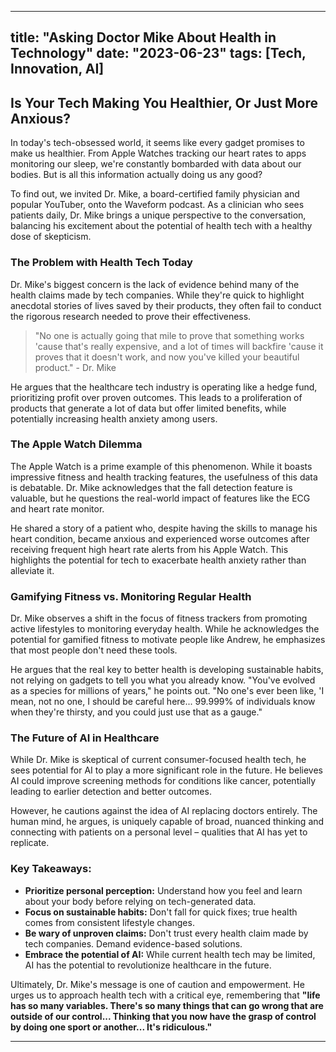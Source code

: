 
---
title: "Asking Doctor Mike About Health in Technology"
date: "2023-06-23"
tags: [Tech, Innovation, AI]
---

## Is Your Tech Making You Healthier, Or Just More Anxious?

In today's tech-obsessed world, it seems like every gadget promises to make us healthier. From Apple Watches tracking our heart rates to apps monitoring our sleep, we're constantly bombarded with data about our bodies. But is all this information actually doing us any good?

To find out, we invited Dr. Mike, a board-certified family physician and popular YouTuber, onto the Waveform podcast. As a clinician who sees patients daily, Dr. Mike brings a unique perspective to the conversation, balancing his excitement about the potential of health tech with a healthy dose of skepticism.

### The Problem with Health Tech Today

Dr. Mike's biggest concern is the lack of evidence behind many of the health claims made by tech companies. While they're quick to highlight anecdotal stories of lives saved by their products, they often fail to conduct the rigorous research needed to prove their effectiveness. 

> "No one is actually going that mile to prove that something works 'cause that's really expensive, and a lot of times will backfire 'cause it proves that it doesn't work, and now you've killed your beautiful product." - Dr. Mike

He argues that the healthcare tech industry is operating like a hedge fund, prioritizing profit over proven outcomes. This leads to a proliferation of products that generate a lot of data but offer limited benefits, while potentially increasing health anxiety among users.

### The Apple Watch Dilemma

The Apple Watch is a prime example of this phenomenon. While it boasts impressive fitness and health tracking features, the usefulness of this data is debatable. Dr. Mike acknowledges that the fall detection feature is valuable, but he questions the real-world impact of features like the ECG and heart rate monitor. 

He shared a story of a patient who, despite having the skills to manage his heart condition, became anxious and experienced worse outcomes after receiving frequent high heart rate alerts from his Apple Watch. This highlights the potential for tech to exacerbate health anxiety rather than alleviate it.

### Gamifying Fitness vs. Monitoring Regular Health

Dr. Mike observes a shift in the focus of fitness trackers from promoting active lifestyles to monitoring everyday health. While he acknowledges the potential for gamified fitness to motivate people like Andrew, he emphasizes that most people don't need these tools. 

He argues that the real key to better health is developing sustainable habits, not relying on gadgets to tell you what you already know. "You've evolved as a species for millions of years," he points out. "No one's ever been like, 'I mean, not no one, I should be careful here... 99.999% of individuals know when they're thirsty, and you could just use that as a gauge."

### The Future of AI in Healthcare

While Dr. Mike is skeptical of current consumer-focused health tech, he sees potential for AI to play a more significant role in the future. He believes AI could improve screening methods for conditions like cancer, potentially leading to earlier detection and better outcomes.

However, he cautions against the idea of AI replacing doctors entirely. The human mind, he argues, is uniquely capable of broad, nuanced thinking and connecting with patients on a personal level – qualities that AI has yet to replicate.

### Key Takeaways:

* **Prioritize personal perception:** Understand how you feel and learn about your body before relying on tech-generated data.
* **Focus on sustainable habits:** Don't fall for quick fixes; true health comes from consistent lifestyle changes.
* **Be wary of unproven claims:** Don't trust every health claim made by tech companies. Demand evidence-based solutions.
* **Embrace the potential of AI:** While current health tech may be limited, AI has the potential to revolutionize healthcare in the future.

Ultimately, Dr. Mike's message is one of caution and empowerment. He urges us to approach health tech with a critical eye, remembering that **"life has so many variables. There's so many things that can go wrong that are outside of our control... Thinking that you now have the grasp of control by doing one sport or another... It's ridiculous."**

---
        